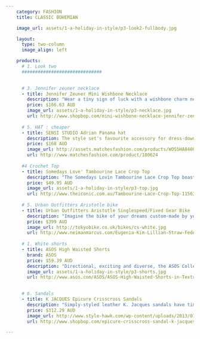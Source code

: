 ```yaml
---
    category: FASHION
    title: CLASSIC BOHEMIAN

    image_url: assets/1-a-holiday-in-style/p3-look2-fullbody.jpg

    layout:
      type: two-column
      image_align: left

    products:
      # 1. Look two
      ##############################

        
      # 3. Jennifer zeuner necklace 
      - title: Jennifer Zeuner Mini Wishbone Necklace
        description: "Wear a tiny sign of luck with a wishbone charm necklace with this 18k gold-vermeil chain necklace. Lobster-claw clasp. 17 inch (43 cm) long."
        price: $166.63 AUD
        image_url: assets/1-a-holiday-in-style/p3-necklace.jpg  
        url: http://www.shopbop.com/mini-wishbone-necklace-jennifer-zeuner/vp/v=1/845524441891818.htm?fm=search-shopbysize 
        
      # 5. HAT : cheaper
      - title: SENSI STUDIO Adrian Panama hat
        description: The style set's favourite accessory for dress-down days, Sensi Studio’s Adrian panama hat epitomises laid-back luxe. Whether you’re relaxing by the beach or roaming city streets, a jersey maxi dress and metallic sandals are the chicest way to wear it.
        price: $168 AUD 
        image_url: http://assets.matchesfashion.com/products/WOS5HA840003BGB_1_medium.jpg
        url: http://www.matchesfashion.com/product/180624 
        
      #4 Crochet Top
      - title: Somedays Love' Tambourine Lace Crop Top
        description: "The Somedays Lovin Tambourine Lace Crop Top boasts a halter-neck design with tie-up straps, and has fully lined, triangle cups. The top features a 100% cotton, crocheted lace main, and a fitted band under the bust that wraps around the back and fastens with twin buttons. The Somedays Lovin Tambourine Lace Crop Top has a cropped length and a raw, zig-zag hemline."
        price: $49.95 AUD 
        image_url: assets/1-a-holiday-in-style/p3-top.jpg  
        url: http://www.theiconic.com.au/Tambourine-Lace-Crop-Top-115636.html?wt_af=au.affiliate.zanox.1136054.banner.campaign&utm_source=zanox&utm_medium=affiliate&utm_content=&utm_campaign=banner
        
      # 5. Urban Outfitters Aristotle bike
      - title: Urban Outfitters Aristotle Singlespeed/Fixed Gear Bike
        description: "Imagine the bike of your dreams custom-made by your own choosing. Well Urban Outfitters has done just that! They've teamed up with Republic Bike to bring you a personalized experience in bike design, offer more than 100,000 component and colour combinations for the Aristotle singlespeed and Plato Dutch bikes. You just need to pick and choose and it's delivered right at your doorstep"
        price: $399 AUD
        image_url: http://tokyobike.co.uk/bikes/cs-white.jpg
        url: http://www.neimanmarcus.com/Eugenia-Kim-Lillian-Straw-Fedora-Ivory/prod165310036/p.prod
      
      # 1. White shorts
      - title: ASOS High Waisted Shorts
        brand: ASOS
        price: $59.39 AUD
        description: "Directional, exciting and diverse, the ASOS Collection makes and breaks the fashion rules. These shorts are made from a textured poly fabric with high-rise waist. Ovoid Texture." 
        image_url: assets/1-a-holiday-in-style/p3-shorts.jpg  
        url: http://www.asos.com/ASOS/ASOS-High-Waisted-Shorts-in-Texture/Prod/pgeproduct.aspx?iid=3520122

        
      # 6. Sandals
      - title: K JACQUES Epicure Crisscross Sandals
        description: "Simply-styled leather K. Jacques sandals have timeless appeal. Buckle closure. Leather sole. Leather: Calfskin. Made in France." 
        price: $312.29 AUD 
        image_url: http://www.style-hawk.com/wp-content/uploads/2013/07/islandhoppingbuyit13net-a-porter.jpg
        url: http://www.shopbop.com/epicure-crisscross-sandal-k-jacques/vp/v=1/1559665417.htm?fm=search-shopbysize 

---
```

